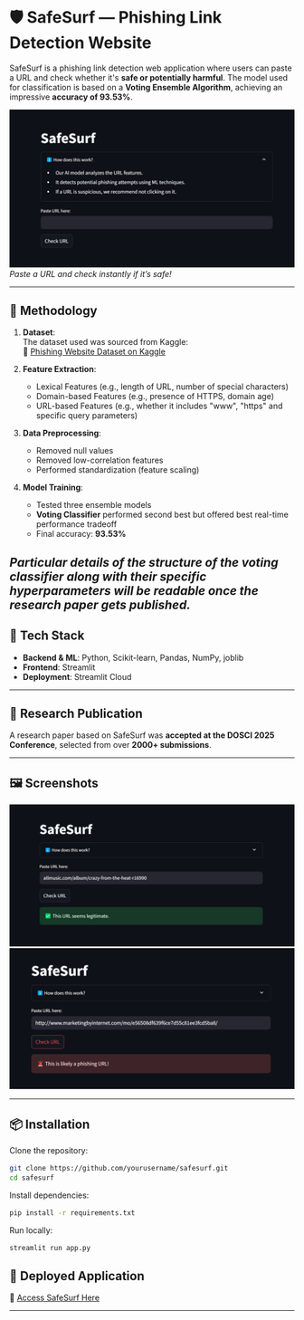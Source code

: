 
# 🛡️ SafeSurf — Phishing Link Detection Website

SafeSurf is a phishing link detection web application where users can paste a URL and check whether it's **safe or potentially harmful**. The model used for classification is based on a **Voting Ensemble Algorithm**, achieving an impressive **accuracy of 93.53%**.

![SafeSurf Screenshot](/homepage.png)  
*Paste a URL and check instantly if it’s safe!*

---


## 🧠 Methodology

1. **Dataset**:  
   The dataset used was sourced from Kaggle:  
   📂 [Phishing Website Dataset on Kaggle](https://www.kaggle.com/datasets/sid321axn/malicious-urls-dataset/data)

2. **Feature Extraction**:
   - Lexical Features (e.g., length of URL, number of special characters)
   - Domain-based Features (e.g., presence of HTTPS, domain age)
   - URL-based Features (e.g.,  whether it includes "www", "https" and specific query parameters)


3. **Data Preprocessing**:
   - Removed null values
   - Removed low-correlation features
   - Performed standardization (feature scaling)

4. **Model Training**:
   - Tested three ensemble models
   - **Voting Classifier** performed second best but offered best real-time performance tradeoff
   - Final accuracy: **93.53%**

_Particular details of the structure of the voting classifier along with their specific hyperparameters will be readable once the research paper gets published._
---

## 🧰 Tech Stack

- **Backend & ML**: Python, Scikit-learn, Pandas, NumPy, joblib
- **Frontend**: Streamlit
- **Deployment**: Streamlit Cloud 

---

## 📄 Research Publication

A research paper based on SafeSurf was **accepted at the DOSCI 2025 Conference**, selected from over **2000+ submissions**. 

---

## 🖼️ Screenshots
![Safe URL](/safe.png)  
![Phishing URL](/phishing.png)  


---

## 📦 Installation

Clone the repository:

```bash
git clone https://github.com/yourusername/safesurf.git
cd safesurf
```

Install dependencies:

```bash
pip install -r requirements.txt
```

Run locally:

```bash
streamlit run app.py
```

## 🚀 Deployed Application

🔗 [Access SafeSurf Here](https://himanshi3k-safe-surf-app-i3yjtl.streamlit.app/)

---
